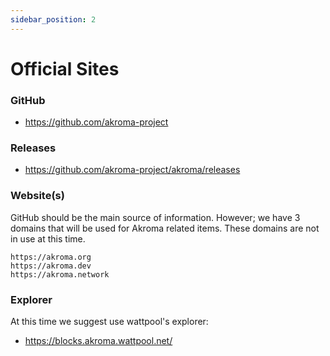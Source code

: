```yaml
---
sidebar_position: 2
---
```


# Official Sites

### GitHub

- https://github.com/akroma-project

### Releases

- https://github.com/akroma-project/akroma/releases

### Website(s)

GitHub should be the main source of information. However; we have 3 domains that will be used for Akroma related items. These domains are not in use at this time.

```
https://akroma.org
https://akroma.dev
https://akroma.network
```

### Explorer

At this time we suggest use wattpool's explorer: 

- https://blocks.akroma.wattpool.net/
